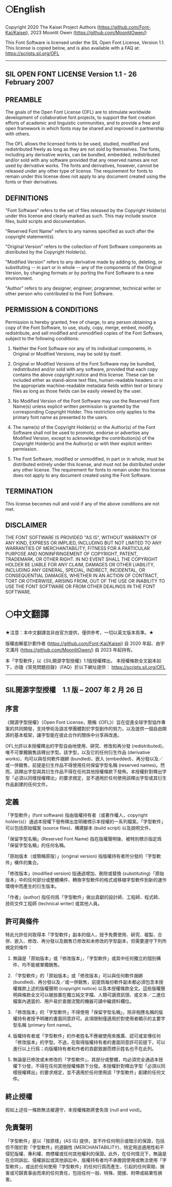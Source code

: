 # 🌕English

Copyright 2020 The Kaisei Project Authors (https://github.com/Font-Kai/Kaisei), 2023 Moonlit Owen (https://github.com/MoonlitOwen/)

This Font Software is licensed under the SIL Open Font License, Version 1.1.
This license is copied below, and is also available with a FAQ at:
https://scripts.sil.org/OFL


-----------------------------------------------------------
SIL OPEN FONT LICENSE Version 1.1 - 26 February 2007
-----------------------------------------------------------

## PREAMBLE
The goals of the Open Font License (OFL) are to stimulate worldwide
development of collaborative font projects, to support the font creation
efforts of academic and linguistic communities, and to provide a free and
open framework in which fonts may be shared and improved in partnership
with others.

The OFL allows the licensed fonts to be used, studied, modified and
redistributed freely as long as they are not sold by themselves. The
fonts, including any derivative works, can be bundled, embedded, 
redistributed and/or sold with any software provided that any reserved
names are not used by derivative works. The fonts and derivatives,
however, cannot be released under any other type of license. The
requirement for fonts to remain under this license does not apply
to any document created using the fonts or their derivatives.

## DEFINITIONS
"Font Software" refers to the set of files released by the Copyright
Holder(s) under this license and clearly marked as such. This may
include source files, build scripts and documentation.

"Reserved Font Name" refers to any names specified as such after the
copyright statement(s).

"Original Version" refers to the collection of Font Software components as
distributed by the Copyright Holder(s).

"Modified Version" refers to any derivative made by adding to, deleting,
or substituting -- in part or in whole -- any of the components of the
Original Version, by changing formats or by porting the Font Software to a
new environment.

"Author" refers to any designer, engineer, programmer, technical
writer or other person who contributed to the Font Software.

## PERMISSION & CONDITIONS
Permission is hereby granted, free of charge, to any person obtaining
a copy of the Font Software, to use, study, copy, merge, embed, modify,
redistribute, and sell modified and unmodified copies of the Font
Software, subject to the following conditions:

1) Neither the Font Software nor any of its individual components,
in Original or Modified Versions, may be sold by itself.

2) Original or Modified Versions of the Font Software may be bundled,
redistributed and/or sold with any software, provided that each copy
contains the above copyright notice and this license. These can be
included either as stand-alone text files, human-readable headers or
in the appropriate machine-readable metadata fields within text or
binary files as long as those fields can be easily viewed by the user.

3) No Modified Version of the Font Software may use the Reserved Font
Name(s) unless explicit written permission is granted by the corresponding
Copyright Holder. This restriction only applies to the primary font name as
presented to the users.

4) The name(s) of the Copyright Holder(s) or the Author(s) of the Font
Software shall not be used to promote, endorse or advertise any
Modified Version, except to acknowledge the contribution(s) of the
Copyright Holder(s) and the Author(s) or with their explicit written
permission.

5) The Font Software, modified or unmodified, in part or in whole,
must be distributed entirely under this license, and must not be
distributed under any other license. The requirement for fonts to
remain under this license does not apply to any document created
using the Font Software.

## TERMINATION
This license becomes null and void if any of the above conditions are
not met.

## DISCLAIMER
THE FONT SOFTWARE IS PROVIDED "AS IS", WITHOUT WARRANTY OF ANY KIND,
EXPRESS OR IMPLIED, INCLUDING BUT NOT LIMITED TO ANY WARRANTIES OF
MERCHANTABILITY, FITNESS FOR A PARTICULAR PURPOSE AND NONINFRINGEMENT
OF COPYRIGHT, PATENT, TRADEMARK, OR OTHER RIGHT. IN NO EVENT SHALL THE
COPYRIGHT HOLDER BE LIABLE FOR ANY CLAIM, DAMAGES OR OTHER LIABILITY,
INCLUDING ANY GENERAL, SPECIAL, INDIRECT, INCIDENTAL, OR CONSEQUENTIAL
DAMAGES, WHETHER IN AN ACTION OF CONTRACT, TORT OR OTHERWISE, ARISING
FROM, OUT OF THE USE OR INABILITY TO USE THE FONT SOFTWARE OR FROM
OTHER DEALINGS IN THE FONT SOFTWARE.

# 🌕中文翻譯

★注意：本中文翻譯並非由官方提供，僅供參考，一切以英文版本爲準。★

版權由解星計劃作者 (https://github.com/Font-Kai/Kaisei) 自 2020 年起、由宇文滿月 (https://github.com/MoonlitOwen/) 自 2023 年起持有。

本「字型軟件」以《SIL開源字型授權》1.1版授權釋出。
本授權條款全文副本如下，亦隨《常見問題目錄》（FAQ）於以下網址提供：
https://scripts.sil.org/OFL

-----------------------------------------------------------
SIL開源字型授權　1.1 版 – 2007 年 2 月 26 日
-----------------------------------------------------------

## 序言
《開源字型授權》（Open Font License，簡稱《OFL》）旨在促進全球字型協作專案的共同開發，支持學術及語言學團體對於字型創作的努力，以及提供一個自由開源的基本框架，讓字型能在彼此合作的關係中分享與改進。

OFL允許以本授權釋出的字型自由地使用、硏究、修改和再分發 (redistributed)，唯不可單獨銷售該釋出字型。該字型，以及它的任何衍生作品 (derivative works)，均可以與任何軟件捆綁 (bundled)、嵌入 (embedded)、再分發以及／或一併銷售，前提是衍生作品不得使用任何保留字型名稱 (reserved names)。然而，該釋出字型與其衍生作品不得在任何其他授權條款下發佈。本授權針對釋出字型「必須以同樣授權釋出」的要求規定，並不適用於任何使用該釋出字型或其衍生作品創建的任何文件。

## 定義
「字型軟件」(font software) 指由版權持有者（或著作權人，copyright holder(s)）通過本授權下發佈釋出並明確標示本授權的一系列檔案。「字型軟件」可以包括原始檔案 (source files)、構建腳本 (build script) 以及說明文件。

「保留字型名稱」(Reserved Font Name) 指在版權聲明後、被特別標示指定爲「保留字型名稱」的任何名稱。

「原始版本（或簡稱原版）」(original version) 指版權持有者所分發的「字型軟件」構件的集合。

「修改版本」(modified version) 指通過增加、刪除或替換 (substituting)「原始版本」中的任何部分或整體構件、轉換字型軟件的格式或移植字型軟件到新的運作環境中而產生的衍生版本。

「作者」(author) 指任何爲「字型軟件」做出貢獻的設計師、工程師、程式師、技術文件工程師 (technical writer) 或其他人員。

## 許可與條件
特此允許任何取得本「字型軟件」副本的個人，授予免費使用、硏究、複製、合併、嵌入、修改、再分發以及銷售已修改和未修改的字型副本，但需要遵守下列所規定的條件：

1) 無論是「原始版本」或「修改版本」，「字型軟件」或其中任何獨立的個別構件，均不能被單獨銷售。

2) 「字型軟件」的「原始版本」或「修改版本」可以與任何軟件捆綁 (bundled)、再分發以及／或一併銷售，前提爲每份軟件副本都必須包含本授權條款上述的版權聲明 (copyright notice) 以及本授權條款全文。這些版權聲明與條款全文可以被放置在獨立純文字檔、人類可讀資訊頭、或文本／二進位檔案內適當的、用戶易於查閱流覽的機器可讀中繼資料欄位。

3) 「修改版本」的「字型軟件」不得使用「保留字型名稱」，除非相應名稱的版權持有者授予明確的書面同意許可。此項限制僅適用於對使用者顯示的主要字型名稱 (primary font name)。

4) 版權持有者或「字型軟件」的作者姓名不應被使用來推廣、認可或宣傳任何「修改版本」的字型。不過，在取得版權持有者的書面同意許可前提下，可以進行以上行爲；向版權持有者和作者的貢獻致謝而標示姓名也不在此列。

5) 無論是已修改或未修改的「字型軟件」，其部分或整體，均必須完全通過本授權下分發，不得在任何其他授權條款下分發。本授權針對釋出字型「必須以同樣授權釋出」的要求規定，並不適用於任何使用該「字型軟件」創建的任何文件。

## 終止授權

假如上述任一條款無法被遵守，本授權條款將會失效 (null and void)。

## 免責聲明
「字型軟件」是以「按原樣」(AS IS) 提供，並不作任何明示或暗示的保證，包括但不限於對「字型軟件」的適銷性 (MERCHANTABILITY)、特定用途適用性和不侵犯版權、專利權、商標權或任何其他權利的保證。此外，在任何情況下，無論是在合同訴訟、侵權訴訟或其他訴訟中，版權持有者均不承擔因使用或無法使用「字型軟件」，或出於任何使用「字型軟件」的任何行爲而產生、引起的任何索賠、損害或可歸責事由而來的任何責任，包括任何一般、特殊、間接、附帶或結果性損害。
